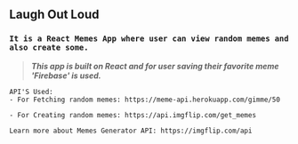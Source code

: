  ## Laugh Out Loud
 
 ### `It is a React Memes App where user can view random memes and also create some.`

> ***This app is built on React and for user saving their favorite meme 'Firebase' is used.***

```
API'S Used:
- For Fetching random memes: https://meme-api.herokuapp.com/gimme/50

- For Creating random memes: https://api.imgflip.com/get_memes

Learn more about Memes Generator API: https://imgflip.com/api

```